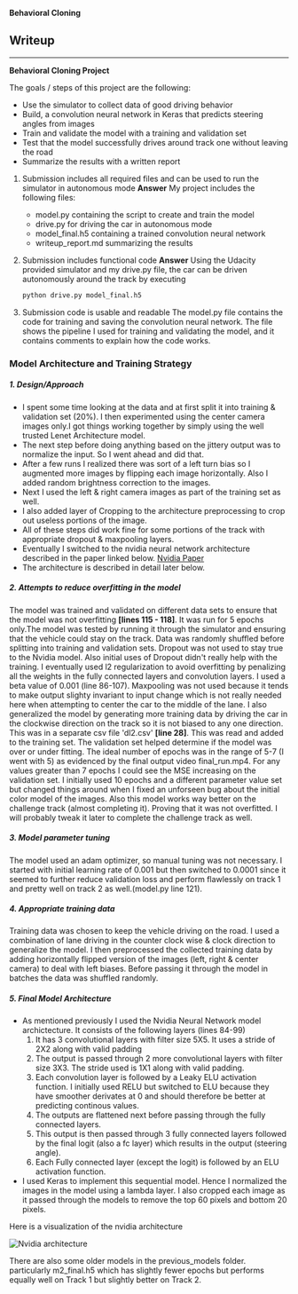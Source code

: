 **Behavioral Cloning** 

## Writeup

---

**Behavioral Cloning Project**

The goals / steps of this project are the following:
* Use the simulator to collect data of good driving behavior
* Build, a convolution neural network in Keras that predicts steering angles from images
* Train and validate the model with a training and validation set
* Test that the model successfully drives around track one without leaving the road
* Summarize the results with a written report

1. Submission includes all required files and can be used to run the simulator in autonomous mode
**Answer** My project includes the following files:
    * model.py containing the script to create and train the model
    * drive.py for driving the car in autonomous mode
    * model_final.h5 containing a trained convolution neural network 
    * writeup_report.md summarizing the results
    
2. Submission includes functional code
**Answer** Using the Udacity provided simulator and my drive.py file, the car can be driven autonomously around the track by executing 
    ```sh
    python drive.py model_final.h5
3. Submission code is usable and readable
The model.py file contains the code for training and saving the convolution neural network. The file shows the pipeline I used for training and validating the model, and it contains comments to explain how the code works.

### Model Architecture and Training Strategy
##### 1. Design/Approach
* I spent some time looking at the data and at first split it into training & validation set (20%). I then experimented using the center camera images only.I got things working together by simply using the well trusted Lenet Architecture model. 
* The next step before doing anything based on the jittery output was to normalize the input. So I went ahead and did that.
* After a few runs I realized there was sort of a left turn bias so I augmented more images by flipping each image horizontally. Also I added random brightness correction to the images.
* Next I used the left & right camera images as part of the training set as well.
* I also added layer of Cropping to the architecture preprocessing to crop out useless portions of the image.
* All of these steps did work fine for some portions of the track with appropriate dropout & maxpooling layers.
* Eventually I switched to the nvidia neural network architecture described in the paper linked below. [Nvidia Paper](http://images.nvidia.com/content/tegra/automotive/images/2016/solutions/pdf/end-to-end-dl-using-px.pdf)
* The architecture is described in detail later below.
##### 2. Attempts to reduce overfitting in the model
The model was trained and validated on different data sets to ensure that the model was not overfitting **[lines 115 - 118]**. It was run for 5 epochs only.The model was tested by running it through the simulator and ensuring that the vehicle could stay on the track. Data was randomly shuffled before splitting into training and validation sets. 
Dropout was not used to stay true to the Nvidia model. Also initial uses of Dropout didn't really help with the training. I eventually used l2 regularization to avoid overfitting by penalizing all the weights in the fully connected layers and convolution layers. I used a beta value  of 0.001 (line 86-107).
Maxpooling was not used because it tends to make output slighty invariant to input change which is not really needed here when attempting to center the car to the middle of the lane.
I also generalized the model by generating more training data by driving the car in the clockwise direction on the track so it is not biased to any one direction.
This was in a separate csv file 'dl2.csv' **[line 28]**. This was read and added to the training set.
The validation set helped determine if the model was over or under fitting. The ideal number of epochs was in the range of 5-7 (I went with 5) as evidenced by the final output video final_run.mp4. For any values greater than 7 epochs I could see the MSE increasing on the validation set.
I initially used 10 epochs and a different parameter value set but changed things around when I fixed an unforseen bug about the initial color model of the images. Also this model works way better on the challenge track (almost completing it). Proving that it was not overfitted. I will probably tweak it later to complete the challenge track as well.
##### 3. Model parameter tuning
The model used an adam optimizer, so manual tuning was not necessary. I started with initial learning rate of 0.001 but then switched to 0.0001 since it seemed to further reduce validation loss and perform flawlessly on track 1 and pretty well on track 2 as well.(model.py line 121).
##### 4. Appropriate training data
Training data was chosen to keep the vehicle driving on the road. I used a combination of lane driving in the counter clock wise & clock direction to generalize the model. I then preprocessed the collected training data by adding horizontally flipped version of the images (left, right & center camera) to deal with left biases. Before passing it through the model in batches the data was shuffled randomly.
##### 5. Final Model Architecture
* As mentioned previously I used the Nvidia Neural Network model archictecture. It consists of the following layers (lines 84-99)
    1. It has 3 convolutional layers with filter size 5X5. It uses a stride of 2X2 along with valid padding
    2. The output is passed through 2 more convolutional layers with filter size 3X3. The stride used is 1X1 along with valid padding.
    3. Each convolution layer is followed by a Leaky ELU activation function. I initially used RELU but switched to ELU because they have smoother derivates at 0 and should therefore be better at predicting continous values.
    4. The outputs are flattened next before passing through the fully connected layers.
    5. This output is then passed through 3 fully connected layers followed by the final logit (also a fc layer) which results in the output (steering angle).
    6. Each Fully connected layer (except the logit) is followed by an ELU activation function.
* I used Keras to implement this sequential model. Hence I normalized the images in the model using a lambda layer. I also cropped each image as it passed through the models to remove the top 60 pixels and bottom 20 pixels.

Here is a visualization of the nvidia architecture

![Nvidia architecture](https://devblogs.nvidia.com/parallelforall/wp-content/uploads/2016/08/cnn-architecture-624x890.png)

There are also some older models in the previous_models folder. particularly m2_final.h5 which has slightly fewer epochs but performs equally well on Track 1 but slightly better on Track 2.
